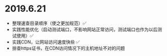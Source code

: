 # 2019.6.21

- 整理速查目录顺序（使之更加规范）✅
- 实践性能优化（启动测试端口，不影响网站正常访问，测试端口也作为以后测试使用）✅
- 实践CDN，让网站访问速度快些 ✅
- 排查https证书，在CDN访问情况下的主机地址不对的问题
